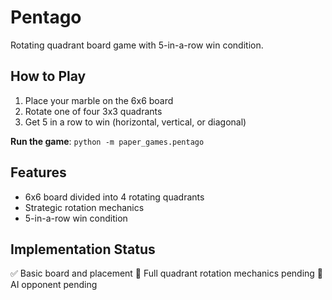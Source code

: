 # Pentago

Rotating quadrant board game with 5-in-a-row win condition.

## How to Play

1. Place your marble on the 6x6 board
2. Rotate one of four 3x3 quadrants
3. Get 5 in a row to win (horizontal, vertical, or diagonal)

**Run the game**: `python -m paper_games.pentago`

## Features

- 6x6 board divided into 4 rotating quadrants
- Strategic rotation mechanics
- 5-in-a-row win condition

## Implementation Status

✅ Basic board and placement
🔄 Full quadrant rotation mechanics pending
🔄 AI opponent pending
